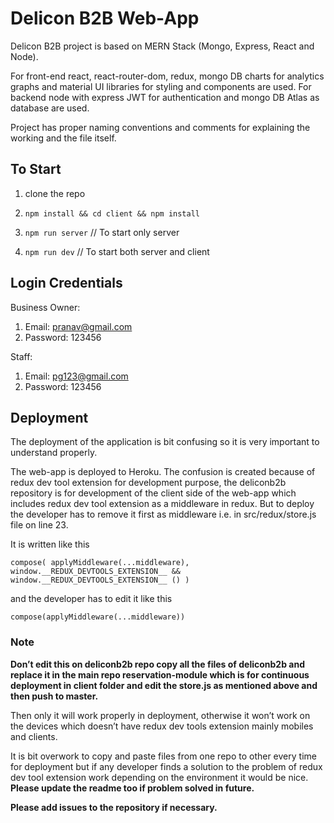 # Delicon B2B Web-App

Delicon B2B project is based on MERN Stack (Mongo, Express, React and Node).

For front-end react, react-router-dom, redux, mongo DB charts for analytics graphs and
material UI libraries for styling and components are used.
For backend node with express JWT for authentication and mongo DB Atlas as database are
used.

Project has proper naming conventions and comments for explaining the working and the
file itself.

## To Start

1. clone the repo

2. `npm install && cd client && npm install`

3. `npm run server` // To start only server

4. `npm run dev` // To start both server and client

## Login Credentials

Business Owner:

1. Email: pranav@gmail.com
2. Password: 123456

Staff:

1. Email: pg123@gmail.com
2. Password: 123456

## Deployment

The deployment of the application is bit confusing so it is very important to understand
properly.

The web-app is deployed to Heroku.
The confusion is created because of redux dev tool extension for development purpose, the
deliconb2b repository is for development of the client side of the web-app which includes
redux dev tool extension as a middleware in redux. But to deploy the developer has to
remove it first as middleware i.e. in src/redux/store.js file on line 23.

It is written like this

`compose( applyMiddleware(...middleware), window.__REDUX_DEVTOOLS_EXTENSION__ && window.__REDUX_DEVTOOLS_EXTENSION__ () )`

and the developer has to edit it like this

`compose(applyMiddleware(...middleware))`

### Note

**Don’t edit this on deliconb2b repo copy all the files of deliconb2b and replace it in the
main repo reservation-module which is for continuous deployment in client folder and
edit the store.js as mentioned above and then push to master.**

Then only it will work properly in deployment, otherwise it won’t work on the devices
which doesn’t have redux dev tools extension mainly mobiles and clients.

It is bit overwork to copy and paste files from one repo to other every time for deployment
but if any developer finds a solution to the problem of redux dev tool extension work
depending on the environment it would be nice.
**Please update the readme too if problem solved in future.**

**Please add issues to the repository if necessary.**
